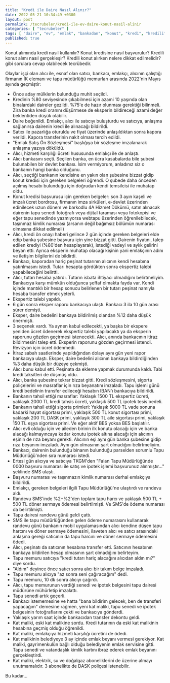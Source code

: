 ```yaml
---
title: "Kredi ile Daire Nasıl Alınır?"
date: 2022-05-21 10:34:49 +0300
layout: post
permalink: /tecrubeler/kredi-ile-ev-daire-konut-nasil-alinir
categories: [ "tecrubeler" ]
tags: [ "daire", "ev", "emlak", "bankadan", "konut", "kredi", "kredili", "gayrimenkul", "tapu" ]
published: true
---
```


Konut alımında kredi nasıl kullanılır? Konut kredisine nasıl başvurulur? Kredili konut alımı nasıl gerçekleşir? Kredili konut alırken nelere dikkat edilmelidir? gibi sorulara cevap olabilecek tecrübedir.

Olaylar işçi olan alıcı ile, esnaf olan satıcı, bankacı, emlakçı, alıcının çalıştığı firmanın İK elemanı ve tapu müdürlüğü memurları arasında 2022'nin Mayıs ayında geçmiştir:

- Önce aday mülklerin bulunduğu muhit seçildi.
- Kredinin %80 seviyesinde çıkabilmesi için azami 10 yaşında olan binalardaki daireler gezildi. %75'e de hazır olunması gerektiği bilinmeli. Zira banka kredi oranını düşürmese de eksperin bildireceği azami değer beklentiden düşük olabilir.
- Daire beğenildi. Emlakçı, alıcı ile satıcıyı buluşturdu ve satıcıya, anlaşma sağlanırsa dairenin kredi ile alınacağı bildirildi.
- Satıcı ile pazarlığa oturuldu ve fiyat üzerinde anlaşıldıktan sonra kapora verildi. Kapora transferinin nakit olması tercih edildi.
- "Emlak Satış Ön Sözleşmesi" başlığıya bir sözleşme imzalanarak anlaşma yazıya döküldü.
- Alıcı, hizmeti karşılığı ücreti hususunda emlakçı ile de anlaştı.
- Alıcı bankasını seçti. Seçilen banka, en ücra kasabalarda bile şubesi bulunabilen bir devlet bankası. İsim vermiyorum, anladınız siz o bankanın hangi banka olduğunu.
- Alıcı, seçtiği bankanın kendisine en yakın olan şubesine bizzat gidip konut kredisi için gereken belgeleri öğrendi. O şubede daha önceden açılmış hesabı bulunduğu için doğrudan kendi temsilcisi ile muhatap oldu.
- Konut kredisi başvurusu için gereken belgeler: son 3 ayın kaşeli ve imzalı ücret bordrosu, firmanın imza sirküleri, e-devlet üzerinden edinilecek uzun dönem ve barkodlu 4A Hizmet Dökümü, satın alınacak dairenin tapu senedi fotoğrafı veya dijital taraması veya fotokopisi ve eğer tapu senedinde yazmıyorsa webtapu üzerinden öğrenilebilecek, taşınmaz kimlik numarası (arsanın değil bağımsız bölümün numarası olmasına dikkat edilmeli)
- Alıcı, kredi ön onayı haberi gelince 2 gün içinde gereken belgeleri elde edip banka şubesine başvuru için yine bizzat gitti. Dairenin fiyatını, talep edilen krediyi (%80'den hesaplayarak), istediği vadeyi ve aylık gelirini beyan etti. Ayrıca eksperin muhatap olacağı kişinin yani emlakçının adını ve iletişim bilgilerini de bildirdi.
- Bankacı, kaporadan hariç peşinat tutarının alıcının kendi hesabına yatırılmasını istedi. Tutarı hesapta gördükten sonra ekspertiz talebi yapabileceğini belirtti.
- Alıcı, tutarı hesaba yatırdı. Tutarın isbata ihtiyacı olmadığını belirtmeliyim. Bankacıya karşı mümkün olduğunca şeffaf olmakta fayda var. Kendi içinde mantıklı bir hesap sonucu belirlenen bir tutarı peşinat namıyla hesaba transfer etmek yeterli.
- Ekspertiz talebi yapıldı.
- 6 gün sonra eksper raporu bankacıya ulaştı. Bankacı 3 ila 10 gün arası sürer demişti.
- Eksper, daire bedelini bankaya bildirilmiş olandan %12 daha düşük önermişti.
- 3 seçenek vardı. Ya aynen kabul edilecekti, ya başka bir ekspere yeniden ücret ödenerek ekspertiz talebi yapılacaktı ya da eksperin raporunu gözden geçirmesi istenecekti. Alıcı, anında bankacının itiraz bildirmesini talep etti. Eksperin raporunu gözden geçirmesi istendi. Revizyon için ücret ödenmedi.
- İtiraz sabah saatlerinde yapıldığından dolayı aynı gün yeni rapor bankacıya ulaştı. Eksper, daire bedelini alıcının bankaya bildirdiğinden %3 daha düşük bir düzeye çekmişti.
- Alıcı bunu kabul etti. Peşinata da ekleme yapmak durumunda kaldı. Tabi kredi taksitleri de düşmüş oldu.
- Alıcı, banka şubesine tekrar bizzat gitti. Kredi sözleşmesini, sigorta poliçelerini ve masraflar için rıza beyanatını imzaladı. Tapu işlemi günü kredi bedelinin transfer edileceği hesabın IBAN'ı bankacıya bildirildi.
- Bankanın tahsil ettiği masraflar: Yaklaşık 1500 TL ekspertiz ücreti, yaklaşık 2000 TL kredi tahsis ücreti, yaklaşık 500 TL ipotek tesis bedeli.
- Bankanın tahsil ettiği sigorta primleri: Yaklaşık 5000 TL vade sonuna kadarki hayat sigortası primi, yaklaşık 500 TL konut sigortası primi, yaklaşık 200 TL DASK primi, yaklaşık 300 TL aile sigortası primi, yaklaşık 150 TL eşya sigortası primi. Ve eğer aktif BES yoksa BES başlatılır.
- Alıcı evli olduğu için ve aileden birinin ilk konutu olacağı için ve banka alacağı kalmayıncaya kadar konutu ipotek altına alacağı için alıcının eşinin de rıza beyanı gerekti. Alıcının eşi aynı gün banka şubesine gidip rıza beyanını imzaladı. Aynı gün olmasının şart olmadığını belirtmeliyim.
- Bankacı, dairenin bulunduğu binanın bulunduğu parselden sorumlu Tapu Müdürlüğü'nden sıra numarası istedi.
- Ertesi gün alıcıya ve satıcıya TKGM'den "Falan Tapu Müdürlüğünde 0000 başvuru numarası ile satış ve ipotek işlemi başvurunuz alınmıştır..." şeklinde SMS ulaştı.
- Başvuru numarası ve taşınmazın kimlik numarası derhal emlakçıya bildirildi.
- Emlakçı, gereken belgeleri ilgili Tapu Müdürlüğü'ne ulaştırdı ve randevu aldı.
- Randevu SMS'inde %2+%2'den toplam tapu harcı ve yaklaşık 500 TL + 500 TL döner sermaye ödemesi belirtilmişti. Ve SMS'de ödeme numarası da belirtilmişti.
- Tapu dairesi randevu günü geldi çattı.
- SMS ile tapu müdürlüğünden gelen ödeme numarasını kullanarak randevu günü bankanın mobil uygulamasından alıcı kendine düşen tapu harcını ve döner sermaye ödemesini, ilaveten alıcı ve satıcı arasındaki anlaşma gereği satıcının da tapu harcını ve döner sermaye ödemesini ödedi.
- Alıcı, peşinatı da satıcının hesabına transfer etti. Satıcının hesabının bankaya bildirilen hesap olmasının şart olmadığını belirteyim.
- Tapu memuru satıcıya "kredi tutarı hariç alacağını alıcıdan aldın mı?" diye sordu.
- "Aldım" deyince önce satıcı sonra alıcı bir takım belge imzaladı.
- Tapu memuru alıcıya "az sonra seni çağıracağım" dedi.
- Tapu memuru, 10 dk sonra alıcıyı çağırdı.
- Alıcı, tapu memurunun verdiği senedi ve ipotek belgesini tapu dairesi müdürüne mühürletip imzalattı.
- Tapu senedi artık geçerli.
- Bankacı istememesine ve hatta "bana bildirim gelecek, ben de transferi yapacağım" demesine rağmen, yeni kat maliki, tapu senedi ve ipotek belgesinin fotoğraflarını çekti ve bankacıya gönderdi.
- Yaklaşık yarım saat içinde bankacıdan transfer dekontu geldi.
- Kat maliki, eski kat malikine sordu. Kredi tutarının da eski kat malikinin hesabına geçmiş olduğu öğrenildi.
- Kat maliki, emlakçıya hizmeti karşılığı ücretini de ödedi.
- Kat malikinin belediyeye 3 ay içinde emlak beyanı vermesi gerekiyor. Kat maliki, gayrimenkulün bağlı olduğu belediyenin emlak servisine gitti. Tapu senedi ve vatandaşlık kimlik kartını ibraz ederek emlak beyanını gerçekleştirdi.
- Kat maliki, elektrik, su ve doğalgaz aboneliklerini de üzerine almayı unutmamalıdır. 3 abonelikte de DASK poliçesi istenebilir.

Bu kadar...